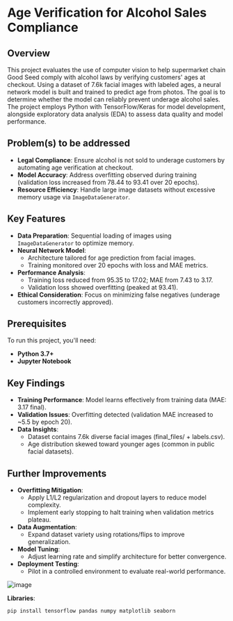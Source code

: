 # Age Verification for Alcohol Sales Compliance

## Overview
This project evaluates the use of computer vision to help supermarket chain Good Seed comply with alcohol laws by verifying customers' ages at checkout. Using a dataset of 7.6k facial images with labeled ages, a neural network model is built and trained to predict age from photos. The goal is to determine whether the model can reliably prevent underage alcohol sales. The project employs Python with TensorFlow/Keras for model development, alongside exploratory data analysis (EDA) to assess data quality and model performance.

## Problem(s) to be addressed
- **Legal Compliance**: Ensure alcohol is not sold to underage customers by automating age verification at checkout.
- **Model Accuracy**: Address overfitting observed during training (validation loss increased from 78.44 to 93.41 over 20 epochs).
- **Resource Efficiency**: Handle large image datasets without excessive memory usage via `ImageDataGenerator`.

## Key Features
- **Data Preparation**: Sequential loading of images using `ImageDataGenerator` to optimize memory.
- **Neural Network Model**: 
  - Architecture tailored for age prediction from facial images.
  - Training monitored over 20 epochs with loss and MAE metrics.
- **Performance Analysis**: 
  - Training loss reduced from 95.35 to 17.02; MAE from 7.43 to 3.17.
  - Validation loss showed overfitting (peaked at 93.41).
- **Ethical Consideration**: Focus on minimizing false negatives (underage customers incorrectly approved).

## Prerequisites
To run this project, you'll need:
- **Python 3.7+**
- **Jupyter Notebook**

## Key Findings
- **Training Performance**: Model learns effectively from training data (MAE: 3.17 final).
- **Validation Issues**: Overfitting detected (validation MAE increased to ~5.5 by epoch 20).
- **Data Insights**:
   - Dataset contains 7.6k diverse facial images (final_files/ + labels.csv).
   - Age distribution skewed toward younger ages (common in public facial datasets).

## Further Improvements
- **Overfitting Mitigation**:
   - Apply L1/L2 regularization and dropout layers to reduce model complexity.
   - Implement early stopping to halt training when validation metrics plateau.
- **Data Augmentation**:
   - Expand dataset variety using rotations/flips to improve generalization.
- **Model Tuning**:
   - Adjust learning rate and simplify architecture for better convergence.
- **Deployment Testing**:
   - Pilot in a controlled environment to evaluate real-world performance.
 
![image](https://github.com/user-attachments/assets/ddbd206f-2a97-4c38-90a0-10fd867d7771)

**Libraries**:
```bash
pip install tensorflow pandas numpy matplotlib seaborn

